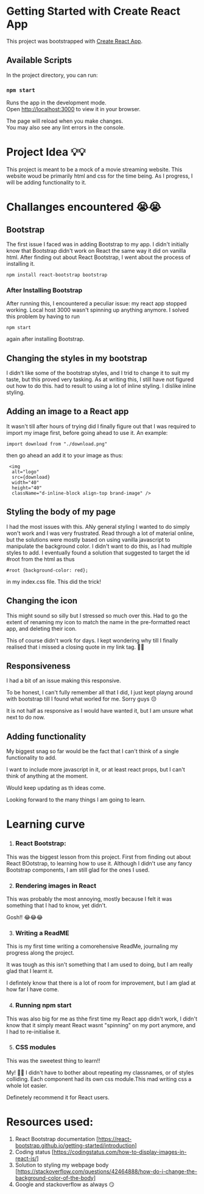 # Getting Started with Create React App

This project was bootstrapped with [Create React App](https://github.com/facebook/create-react-app).

## Available Scripts

In the project directory, you can run:

### `npm start`

Runs the app in the development mode.\
Open [http://localhost:3000](http://localhost:3000) to view it in your browser.

The page will reload when you make changes.\
You may also see any lint errors in the console.


# Project Idea 💡💡
This project is meant to be a mock of a movie streaming website. 
This website woud be primarily html and css for the time being. As I progress, I will be adding functionality to it. 

# Challanges encountered 😭😭
## Bootstrap
The first issue I faced was in adding Bootstrap to my app. 
I didn't initially know that Bootstrap didn't work on React the same way it did on vanilla html. 
After finding out about React Bootstrap, I went about the process of installing it. 

`
npm install react-bootstrap bootstrap
`
### After Installing Bootstrap
After running this, I encountered a peculiar issue: my react app stopped working. Local host 3000 wasn't spinning up anything anymore. 
I solved this problem by having to run 

`
npm start
`

again after installing Bootstrap. 

## Changing the styles in my bootstrap
I didn't like some of the bootstrap styles, and I trid to change it to suit my taste, but this proved very tasking. As at writing this, I still have not figured out how to do this. 
had to result to using a lot of inline styling. 
I dislike inline styling.

## Adding an image to a React app
It wasn't till after hours of trying did I finally figure out that I was required to import my image first, before going ahead to use it. 
An example: 

`
import download from "./download.png"
`

then go ahead an add it to your image as thus:

```
 <img
  alt="logo"
  src={download}
  width="40"
  height="40"
  className="d-inline-block align-top brand-image" />
  ```

## Styling the body of my page
I had the most issues with this. ANy general styling I wanted to do simply won't work and I was very frustrated. 
Read through a lot of material online, but the solutions were mostly based on using vanilla javascript to manipulate the background color. 
I didn't want to do this, as I had multiple styles to add.
I eventually found a solution that suggested to target the id #root from the html as thus 

`
#root {background-color: red};
`

in my index.css file. This did the trick!

## Changing the icon
This might sound so silly but I stressed so much over this. Had to go the extent of renaming my icon to match the name in the pre-formatted react app, and deleting their icon. 

This of course didn't work for days. I kept wondering why till I finally realised that i missed a closing quote in my link tag. 🤣🤣

## Responsiveness
I had a bit of an issue making this responsive. 

To be honest, I can't fully remember all that I did, I just kept playng around with bootstrap till I found what worled for me. Sorry guys 😔

It is not half as responsive as I would have wanted it, but I am unsure what next to do now.

## Adding functionality
My biggest snag so far would be the fact that I can't think of a single functionality to add.

I want to include more javascript in it, or at least react props, but I can't think of anything at the moment.

Would keep updating as th ideas come. 

Looking forward to the many things I am going to learn. 


# Learning curve
1. ### React Bootstrap:
This was the biggest lesson from this project. First from finding out about React BOotstrap, to learning how to use it. 
Although I didn't use any fancy Bootstrap components, I am still glad for the ones I used.

2. ### Rendering images in React
This was probably the most annoying, mostly because I felt it was something that I had to know, yet didn't. 

Gosh!! 😂😂😂

3. ### Writing a ReadME 
This is my first time writing a comorehensive ReadMe, journaling my progress along the project. 

It was tough as this isn't something that I am used to doing, but I am really glad that I learnt it. 

I defintely know that there is a lot of room for improvement, but I am glad at how far I have come. 

4. ### Running npm start 
This was also big for me as thhe first time my React app didn't work, I didn't know that it simply meant React wasnt "spinning" on my port anymore, and I had to re-initialise it. 

5. ### CSS modules
This was the sweetest thing to learn!!

My! 🤣🤣 I didn't have to bother about repeating my classnames, or of styles colliding. Each component had its own css module.This mad writing css a whole lot easier. 

Definetely recommend it for React users. 
# Resources used:
1. React Bootstrap documentation [https://react-bootstrap.github.io/getting-started/introduction]
2. Coding status [https://codingstatus.com/how-to-display-images-in-react-js/]
3. Solution to styling my webpage body [https://stackoverflow.com/questions/42464888/how-do-i-change-the-background-color-of-the-body]
4. Google and stackoverflow as always 😏 
